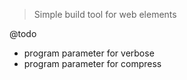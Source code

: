 > Simple build tool for web elements

@todo

 - program parameter for verbose
 - program parameter for compress